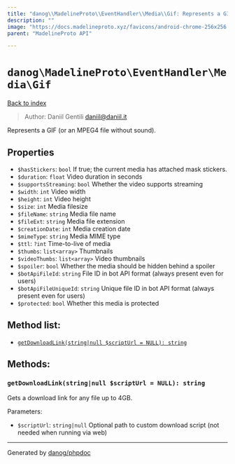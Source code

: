 ```yaml
---
title: "danog\\MadelineProto\\EventHandler\\Media\\Gif: Represents a GIF (or an MPEG4 file without sound)."
description: ""
image: "https://docs.madelineproto.xyz/favicons/android-chrome-256x256.png"
parent: "MadelineProto API"

---
```

# `danog\MadelineProto\EventHandler\Media\Gif`
[Back to index](../../../../index.html)

> Author: Daniil Gentili <daniil@daniil.it>  
  

Represents a GIF (or an MPEG4 file without sound).  



## Properties
* `$hasStickers`: `bool` If true; the current media has attached mask stickers.
* `$duration`: `float` Video duration in seconds
* `$supportsStreaming`: `bool` Whether the video supports streaming
* `$width`: `int` Video width
* `$height`: `int` Video height
* `$size`: `int` Media filesize
* `$fileName`: `string` Media file name
* `$fileExt`: `string` Media file extension
* `$creationDate`: `int` Media creation date
* `$mimeType`: `string` Media MIME type
* `$ttl`: `?int` Time-to-live of media
* `$thumbs`: `list<array>` Thumbnails
* `$videoThumbs`: `list<array>` Video thumbnails
* `$spoiler`: `bool` Whether the media should be hidden behind a spoiler
* `$botApiFileId`: `string` File ID in bot API format (always present even for users)
* `$botApiFileUniqueId`: `string` Unique file ID in bot API format (always present even for users)
* `$protected`: `bool` Whether this media is protected

## Method list:
* [`getDownloadLink(string|null $scriptUrl = NULL): string`](#getdownloadlink-string-null-scripturl-null-string)

## Methods:
### `getDownloadLink(string|null $scriptUrl = NULL): string`

Gets a download link for any file up to 4GB.


Parameters:

* `$scriptUrl`: `string|null` Optional path to custom download script (not needed when running via web)  



---
Generated by [danog/phpdoc](https://phpdoc.daniil.it)
